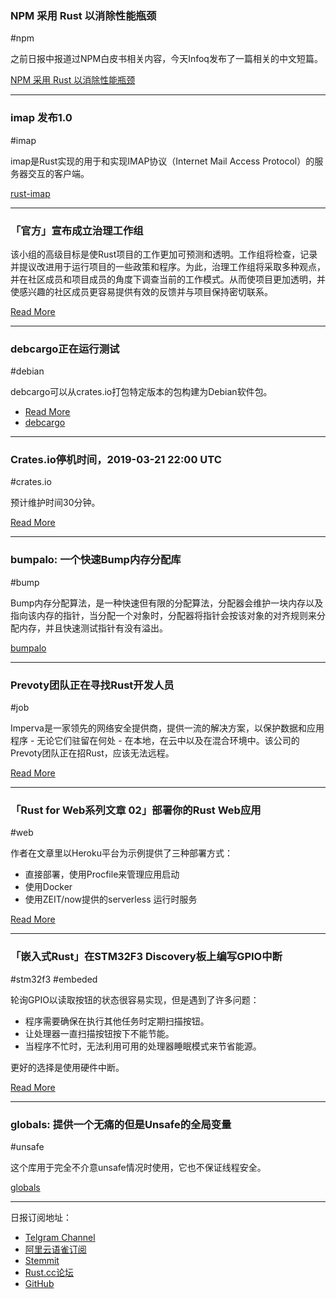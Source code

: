 ### NPM 采用 Rust 以消除性能瓶颈

#npm

之前日报中报道过NPM白皮书相关内容，今天Infoq发布了一篇相关的中文短篇。

[NPM 采用 Rust 以消除性能瓶颈](https://www.infoq.cn/article/IHLLJbYiDfxwkQ17r_Kq?from=groupmessage&isappinstalled=0)

---

### imap 发布1.0

#imap

imap是Rust实现的用于和实现IMAP协议（Internet Mail Access Protocol）的服务器交互的客户端。

[rust-imap](https://github.com/jonhoo/rust-imap)

---

### 「官方」宣布成立治理工作组

该小组的高级目标是使Rust项目的工作更加可预测和透明。工作组将检查，记录并提议改进用于运行项目的一些政策和程序。为此，治理工作组将采取多种观点，并在社区成员和项目成员的角度下调查当前的工作模式。从而使项目更加透明，并使感兴趣的社区成员更容易提供有效的反馈并与项目保持密切联系。

[Read More](https://internals.rust-lang.org/t/governance-working-group-announcement/9637)

---

### debcargo正在运行测试

#debian

debcargo可以从crates.io打包特定版本的包构建为Debian软件包。

- [Read More](https://alioth-lists.debian.net/pipermail/pkg-rust-maintainers/2019-March/005296.html)
- [debcargo](https://salsa.debian.org/rust-team/debcargo)

---

### Crates.io停机时间，2019-03-21 22:00 UTC

#crates.io

预计维护时间30分钟。

[Read More](https://internals.rust-lang.org/t/crates-io-downtime-2019-03-21-22-00-utc/9641)

---

### bumpalo: 一个快速Bump内存分配库

#bump

Bump内存分配算法，是一种快速但有限的分配算法，分配器会维护一块内存以及指向该内存的指针，当分配一个对象时，分配器将指针会按该对象的对齐规则来分配内存，并且快速测试指针有没有溢出。

[bumpalo](https://github.com/fitzgen/bumpalo)

---

### Prevoty团队正在寻找Rust开发人员

#job

Imperva是一家领先的网络安全提供商，提供一流的解决方案，以保护数据和应用程序 - 无论它们驻留在何处 - 在本地，在云中以及在混合环境中。该公司的Prevoty团队正在招Rust，应该无法远程。

[Read More](https://www.imperva.com/company/careers/?p=job%2FoAnb9fw1)

---

###  「Rust for Web系列文章 02」部署你的Rust Web应用

#web

作者在文章里以Heroku平台为示例提供了三种部署方式：

- 直接部署，使用Procfile来管理应用启动
- 使用Docker
- 使用ZEIT/now提供的serverless 运行时服务

[Read More](https://medium.com/@gruberbastian/rust-for-the-web-02-x-deploy-your-first-app-51d1ed69cbe3)

---

### 「嵌入式Rust」在STM32F3 Discovery板上编写GPIO中断

#stm32f3 #embeded

轮询GPIO以读取按钮的状态很容易实现，但是遇到了许多问题：

- 程序需要确保在执行其他任务时定期扫描按钮。
- 让处理器一直扫描按钮按下不能节能。
- 当程序不忙时，无法利用可用的处理器睡眠模式来节省能源。

更好的选择是使用硬件中断。

[Read More](https://flowdsp.io/blog/stm32f3-01-interrupts/)

---

### globals: 提供一个无痛的但是Unsafe的全局变量

#unsafe

这个库用于完全不介意unsafe情况时使用，它也不保证线程安全。

[globals](https://github.com/richardanaya/globals)

---

日报订阅地址：

- [Telgram Channel](https://t.me/rust_daily_news )
- [阿里云语雀订阅](https://www.yuque.com/chaosbot/rustnews)
- [Stemmit](https://steemit.com/@blackanger)
- [Rust.cc论坛](https://rust.cc)
- [GitHub](https://github.com/RustStudy/rust_daily_news)